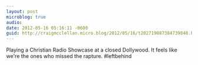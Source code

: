 ```yaml
---
layout: post
microblog: true
audio: 
date: 2012-05-16 05:16:11 -0600
guid: http://craigmcclellan.micro.blog/2012/05/16/t202719087384739840.html
---
```

Playing a Christian Radio Showcase at a closed Dollywood. It feels like we're the ones who missed the rapture. #leftbehind
